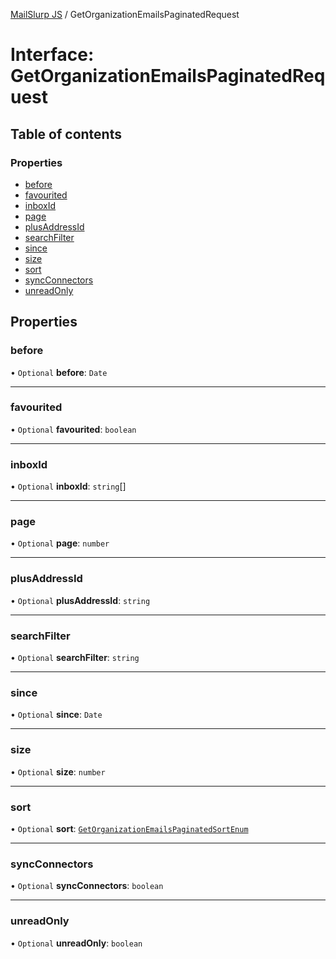 [MailSlurp JS](../README.md) / GetOrganizationEmailsPaginatedRequest

# Interface: GetOrganizationEmailsPaginatedRequest

## Table of contents

### Properties

- [before](GetOrganizationEmailsPaginatedRequest.md#before)
- [favourited](GetOrganizationEmailsPaginatedRequest.md#favourited)
- [inboxId](GetOrganizationEmailsPaginatedRequest.md#inboxid)
- [page](GetOrganizationEmailsPaginatedRequest.md#page)
- [plusAddressId](GetOrganizationEmailsPaginatedRequest.md#plusaddressid)
- [searchFilter](GetOrganizationEmailsPaginatedRequest.md#searchfilter)
- [since](GetOrganizationEmailsPaginatedRequest.md#since)
- [size](GetOrganizationEmailsPaginatedRequest.md#size)
- [sort](GetOrganizationEmailsPaginatedRequest.md#sort)
- [syncConnectors](GetOrganizationEmailsPaginatedRequest.md#syncconnectors)
- [unreadOnly](GetOrganizationEmailsPaginatedRequest.md#unreadonly)

## Properties

### before

• `Optional` **before**: `Date`

___

### favourited

• `Optional` **favourited**: `boolean`

___

### inboxId

• `Optional` **inboxId**: `string`[]

___

### page

• `Optional` **page**: `number`

___

### plusAddressId

• `Optional` **plusAddressId**: `string`

___

### searchFilter

• `Optional` **searchFilter**: `string`

___

### since

• `Optional` **since**: `Date`

___

### size

• `Optional` **size**: `number`

___

### sort

• `Optional` **sort**: [`GetOrganizationEmailsPaginatedSortEnum`](../enums/GetOrganizationEmailsPaginatedSortEnum.md)

___

### syncConnectors

• `Optional` **syncConnectors**: `boolean`

___

### unreadOnly

• `Optional` **unreadOnly**: `boolean`
